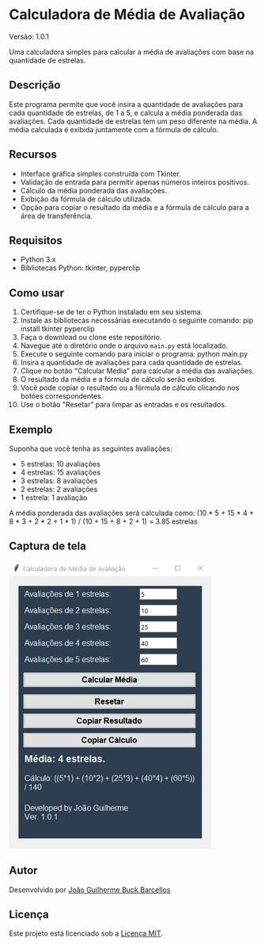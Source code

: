 # Calculadora de Média de Avaliação

Versão: 1.0.1

Uma calculadora simples para calcular a média de avaliações com base na quantidade de estrelas.

## Descrição

Este programa permite que você insira a quantidade de avaliações para cada quantidade de estrelas, de 1 a 5, e calcula a média ponderada das avaliações. Cada quantidade de estrelas tem um peso diferente na média. A média calculada é exibida juntamente com a fórmula de cálculo.

## Recursos

- Interface gráfica simples construída com Tkinter.
- Validação de entrada para permitir apenas números inteiros positivos.
- Cálculo da média ponderada das avaliações.
- Exibição da fórmula de cálculo utilizada.
- Opção para copiar o resultado da média e a fórmula de cálculo para a área de transferência.

## Requisitos

- Python 3.x
- Bibliotecas Python: tkinter, pyperclip

## Como usar

1. Certifique-se de ter o Python instalado em seu sistema.
2. Instale as bibliotecas necessárias executando o seguinte comando:
pip install tkinter pyperclip
3. Faça o download ou clone este repositório.
4. Navegue até o diretório onde o arquivo `main.py` está localizado.
5. Execute o seguinte comando para iniciar o programa:
python main.py
6. Insira a quantidade de avaliações para cada quantidade de estrelas.
7. Clique no botão "Calcular Média" para calcular a média das avaliações.
8. O resultado da média e a fórmula de cálculo serão exibidos.
9. Você pode copiar o resultado ou a fórmula de cálculo clicando nos botões correspondentes.
10. Use o botão "Resetar" para limpar as entradas e os resultados.

## Exemplo

Suponha que você tenha as seguintes avaliações:

- 5 estrelas: 10 avaliações
- 4 estrelas: 15 avaliações
- 3 estrelas: 8 avaliações
- 2 estrelas: 2 avaliações
- 1 estrela: 1 avaliação

A média ponderada das avaliações será calculada como:
(10 * 5 + 15 * 4 + 8 * 3 + 2 * 2 + 1 * 1) / (10 + 15 + 8 + 2 + 1) = 3.85 estrelas

## Captura de tela

![Captura de tela](screenshots/screenshot1.png)

## Autor

Desenvolvido por [João Guilherme Buck Barcellos](https://github.com/joaobuckdev)

## Licença

Este projeto está licenciado sob a [Licença MIT](LICENSE).